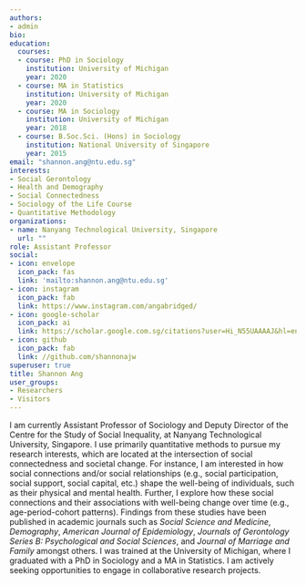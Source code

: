 ```yaml
---
authors:
- admin
bio: 
education:
  courses:
  - course: PhD in Sociology
    institution: University of Michigan
    year: 2020
  - course: MA in Statistics
    institution: University of Michigan
    year: 2020
  - course: MA in Sociology
    institution: University of Michigan
    year: 2018
  - course: B.Soc.Sci. (Hons) in Sociology
    institution: National University of Singapore
    year: 2015
email: "shannon.ang@ntu.edu.sg"
interests:
- Social Gerontology
- Health and Demography
- Social Connectedness
- Sociology of the Life Course
- Quantitative Methodology
organizations:
- name: Nanyang Technological University, Singapore
  url: ""
role: Assistant Professor
social:
- icon: envelope
  icon_pack: fas
  link: 'mailto:shannon.ang@ntu.edu.sg'
- icon: instagram
  icon_pack: fab
  link: https://www.instagram.com/angabridged/
- icon: google-scholar
  icon_pack: ai
  link: https://scholar.google.com.sg/citations?user=Hi_N55UAAAAJ&hl=en
- icon: github
  icon_pack: fab
  link: //github.com/shannonajw
superuser: true
title: Shannon Ang
user_groups:
- Researchers
- Visitors
---
```


I am currently Assistant Professor of Sociology and Deputy Director of the Centre for the Study of Social Inequality, at Nanyang Technological University, Singapore. I use primarily quantitative methods to pursue my research interests, which are located at the intersection of social connectedness and societal change. For instance, I am interested in how social connections and/or social relationships (e.g., social participation, social support, social capital, etc.) shape the well-being of individuals, such as their physical and mental health. Further, I explore how these social connections and their associations with well-being change over time (e.g., age-period-cohort patterns). Findings from these studies have been published in academic journals such as *Social Science and Medicine*, *Demography*, *American Journal of Epidemiology*, *Journals of Gerontology Series B: Psychological and Social Sciences*, and *Journal of Marriage and Family* amongst others. I was trained at the University of Michigan, where I graduated with a PhD in Sociology and a MA in Statistics. I am actively seeking opportunities to engage in collaborative research projects.
